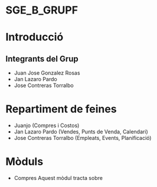 # SGE_B_GRUPF

# Introducció

## Integrants del Grup
- Juan Jose Gonzalez Rosas
- Jan Lazaro Pardo
- Jose Contreras Torralbo

# Repartiment de feines
- Juanjo (Compres i Costos)
- Jan Lazaro Pardo (Vendes, Punts de Venda, Calendari)
- Jose Contreras Torralbo (Empleats, Events, Planificació)

# Mòduls
- Compres
  Aquest mòdul tracta sobre
